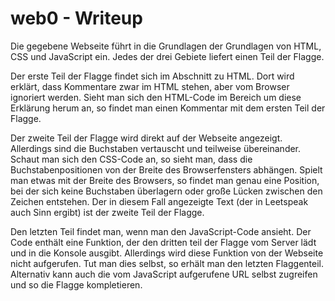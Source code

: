 # web0 - Writeup

Die gegebene Webseite führt in die Grundlagen der Grundlagen von HTML, CSS und JavaScript ein.
Jedes der drei Gebiete liefert einen Teil der Flagge.

Der erste Teil der Flagge findet sich im Abschnitt zu HTML.
Dort wird erklärt, dass Kommentare zwar im HTML stehen, aber vom Browser ignoriert werden.
Sieht man sich den HTML-Code im Bereich um diese Erklärung herum an, so findet man einen Kommentar mit dem ersten Teil der Flagge.

Der zweite Teil der Flagge wird direkt auf der Webseite angezeigt.
Allerdings sind die Buchstaben vertauscht und teilweise übereinander.
Schaut man sich den CSS-Code an, so sieht man, dass die Buchstabenpositionen von der Breite des Browserfensters abhängen.
Spielt man etwas mit der Breite des Browsers, so findet man genau eine Position, bei der sich keine Buchstaben überlagern oder große Lücken zwischen den Zeichen entstehen.
Der in diesem Fall angezeigte Text (der in Leetspeak auch Sinn ergibt) ist der zweite Teil der Flagge.

Den letzten Teil findet man, wenn man den JavaScript-Code ansieht.
Der Code enthält eine Funktion, der den dritten teil der Flagge vom Server lädt und in die Konsole ausgibt.
Allerdings wird diese Funktion von der Webseite nicht aufgerufen.
Tut man dies selbst, so erhält man den letzten Flaggenteil.
Alternativ kann auch die vom JavaScript aufgerufene URL selbst zugreifen und so die Flagge kompletieren.
